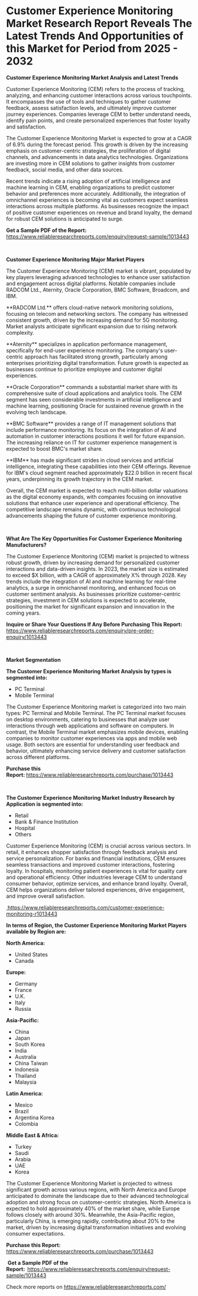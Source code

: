 <p><h1>Customer Experience Monitoring Market Research Report Reveals The Latest Trends And Opportunities of this Market for Period from 2025 - 2032</h1></p><p><strong>Customer Experience Monitoring Market Analysis and Latest Trends</strong></p>
<p><p>Customer Experience Monitoring (CEM) refers to the process of tracking, analyzing, and enhancing customer interactions across various touchpoints. It encompasses the use of tools and techniques to gather customer feedback, assess satisfaction levels, and ultimately improve customer journey experiences. Companies leverage CEM to better understand needs, identify pain points, and create personalized experiences that foster loyalty and satisfaction.</p><p>The Customer Experience Monitoring Market is expected to grow at a CAGR of 6.9% during the forecast period. This growth is driven by the increasing emphasis on customer-centric strategies, the proliferation of digital channels, and advancements in data analytics technologies. Organizations are investing more in CEM solutions to gather insights from customer feedback, social media, and other data sources. </p><p>Recent trends indicate a rising adoption of artificial intelligence and machine learning in CEM, enabling organizations to predict customer behavior and preferences more accurately. Additionally, the integration of omnichannel experiences is becoming vital as customers expect seamless interactions across multiple platforms. As businesses recognize the impact of positive customer experiences on revenue and brand loyalty, the demand for robust CEM solutions is anticipated to surge.</p></p>
<p><strong>Get a Sample PDF of the Report:&nbsp;</strong> <a href="https://www.reliableresearchreports.com/enquiry/request-sample/1013443?utm_campaign=3124&utm_medium=2&utm_source=Github&utm_content=ia&utm_term=06032025&utm_id=customer-experience-monitoring">https://www.reliableresearchreports.com/enquiry/request-sample/1013443</a></p>
<p>&nbsp;</p>
<p><strong>Customer Experience Monitoring Major Market Players</strong></p>
<p><p>The Customer Experience Monitoring (CEM) market is vibrant, populated by key players leveraging advanced technologies to enhance user satisfaction and engagement across digital platforms. Notable companies include RADCOM Ltd., Aternity, Oracle Corporation, BMC Software, Broadcom, and IBM.</p><p>**RADCOM Ltd.** offers cloud-native network monitoring solutions, focusing on telecom and networking sectors. The company has witnessed consistent growth, driven by the increasing demand for 5G monitoring. Market analysts anticipate significant expansion due to rising network complexity.</p><p>**Aternity** specializes in application performance management, specifically for end-user experience monitoring. The company's user-centric approach has facilitated strong growth, particularly among enterprises prioritizing digital transformation. Future growth is expected as businesses continue to prioritize employee and customer digital experiences.</p><p>**Oracle Corporation** commands a substantial market share with its comprehensive suite of cloud applications and analytics tools. The CEM segment has seen considerable investments in artificial intelligence and machine learning, positioning Oracle for sustained revenue growth in the evolving tech landscape.</p><p>**BMC Software** provides a range of IT management solutions that include performance monitoring. Its focus on the integration of AI and automation in customer interactions positions it well for future expansion. The increasing reliance on IT for customer experience management is expected to boost BMC's market share.</p><p>**IBM** has made significant strides in cloud services and artificial intelligence, integrating these capabilities into their CEM offerings. Revenue for IBM's cloud segment reached approximately $22.0 billion in recent fiscal years, underpinning its growth trajectory in the CEM market.</p><p>Overall, the CEM market is expected to reach multi-billion dollar valuations as the digital economy expands, with companies focusing on innovative solutions that enhance user experience and operational efficiency. The competitive landscape remains dynamic, with continuous technological advancements shaping the future of customer experience monitoring.</p></p>
<p>&nbsp;</p>
<p><strong>What Are The Key Opportunities For Customer Experience Monitoring Manufacturers?</strong></p>
<p><p>The Customer Experience Monitoring (CEM) market is projected to witness robust growth, driven by increasing demand for personalized customer interactions and data-driven insights. In 2023, the market size is estimated to exceed $X billion, with a CAGR of approximately X% through 2028. Key trends include the integration of AI and machine learning for real-time analytics, a surge in omnichannel monitoring, and enhanced focus on customer sentiment analysis. As businesses prioritize customer-centric strategies, investment in CEM solutions is expected to accelerate, positioning the market for significant expansion and innovation in the coming years.</p></p>
<p><strong>Inquire or Share Your Questions If Any Before Purchasing This Report:</strong> <a href="https://www.reliableresearchreports.com/enquiry/pre-order-enquiry/1013443?utm_campaign=3124&utm_medium=2&utm_source=Github&utm_content=ia&utm_term=06032025&utm_id=customer-experience-monitoring">https://www.reliableresearchreports.com/enquiry/pre-order-enquiry/1013443</a></p>
<p>&nbsp;</p>
<p><strong>Market Segmentation</strong></p>
<p><strong>The Customer Experience Monitoring Market Analysis by types is segmented into:</strong></p>
<p><ul><li>PC Terminal</li><li>Mobile Terminal</li></ul></p>
<p><p>The Customer Experience Monitoring market is categorized into two main types: PC Terminal and Mobile Terminal. The PC Terminal market focuses on desktop environments, catering to businesses that analyze user interactions through web applications and software on computers. In contrast, the Mobile Terminal market emphasizes mobile devices, enabling companies to monitor customer experiences via apps and mobile web usage. Both sectors are essential for understanding user feedback and behavior, ultimately enhancing service delivery and customer satisfaction across different platforms.</p></p>
<p><strong>Purchase this Report:&nbsp;</strong><a href="https://www.reliableresearchreports.com/purchase/1013443?utm_campaign=3124&utm_medium=2&utm_source=Github&utm_content=ia&utm_term=06032025&utm_id=customer-experience-monitoring">https://www.reliableresearchreports.com/purchase/1013443</a></p>
<p>&nbsp;</p>
<p><strong>The Customer Experience Monitoring Market Industry Research by Application is segmented into:</strong></p>
<p><ul><li>Retail</li><li>Bank & Finance Institution</li><li>Hospital</li><li>Others</li></ul></p>
<p><p>Customer Experience Monitoring (CEM) is crucial across various sectors. In retail, it enhances shopper satisfaction through feedback analysis and service personalization. For banks and financial institutions, CEM ensures seamless transactions and improved customer interactions, fostering loyalty. In hospitals, monitoring patient experiences is vital for quality care and operational efficiency. Other industries leverage CEM to understand consumer behavior, optimize services, and enhance brand loyalty. Overall, CEM helps organizations deliver tailored experiences, drive engagement, and improve overall satisfaction.</p></p>
<p><a href="https://www.reliableresearchreports.com/customer-experience-monitoring-r1013443?utm_campaign=3124&utm_medium=2&utm_source=Github&utm_content=ia&utm_term=06032025&utm_id=customer-experience-monitoring">&nbsp;https://www.reliableresearchreports.com/customer-experience-monitoring-r1013443</a></p>
<p><strong>In terms of Region, the Customer Experience Monitoring Market Players available by Region are:</strong></p>
<p>
    <p> <strong> North America: </strong>
        <ul>
            <li>United States</li>
            <li>Canada</li>
        </ul>
        </p> 
    <p> <strong> Europe: </strong>
        <ul>
            <li>Germany</li>
            <li>France</li>
            <li>U.K.</li>
            <li>Italy</li>
            <li>Russia</li>
        </ul>
        </p> 
    <p> <strong> Asia-Pacific: </strong>
        <ul>
            <li>China</li>
            <li>Japan</li>
            <li>South Korea</li>
            <li>India</li>
            <li>Australia</li>
            <li>China Taiwan</li>
            <li>Indonesia</li>
            <li>Thailand</li>
            <li>Malaysia</li>
        </ul>
        </p> 
    <p> <strong> Latin America: </strong>
        <ul>
            <li>Mexico</li>
            <li>Brazil</li>
            <li>Argentina Korea</li>
            <li>Colombia</li>
        </ul>
        </p> 
    <p> <strong> Middle East & Africa: </strong>
        <ul>
            <li>Turkey</li>
            <li>Saudi</li>
            <li>Arabia</li>
            <li>UAE</li>
            <li>Korea</li>
        </ul>
    </p>
    </p>
<p><p>The Customer Experience Monitoring Market is projected to witness significant growth across various regions, with North America and Europe anticipated to dominate the landscape due to their advanced technological adoption and strong focus on customer-centric strategies. North America is expected to hold approximately 40% of the market share, while Europe follows closely with around 30%. Meanwhile, the Asia-Pacific region, particularly China, is emerging rapidly, contributing about 20% to the market, driven by increasing digital transformation initiatives and evolving consumer expectations.</p></p>
<p><strong>Purchase this Report: </strong><a href="https://www.reliableresearchreports.com/purchase/1013443?utm_campaign=3124&utm_medium=2&utm_source=Github&utm_content=ia&utm_term=06032025&utm_id=customer-experience-monitoring">https://www.reliableresearchreports.com/purchase/1013443</a></p>
<p>&nbsp;<strong>Get a Sample PDF of the Report:&nbsp;&nbsp;</strong><a href="https://www.reliableresearchreports.com/enquiry/request-sample/1013443?utm_campaign=3124&utm_medium=2&utm_source=Github&utm_content=ia&utm_term=06032025&utm_id=customer-experience-monitoring">https://www.reliableresearchreports.com/enquiry/request-sample/1013443</a></p>
<p><strong></strong></p>
<p>Check more reports on <a href="https://www.reliableresearchreports.com/?utm_campaign=3124&utm_medium=2&utm_source=Github&utm_content=ia&utm_term=06032025&utm_id=customer-experience-monitoring">https://www.reliableresearchreports.com/</a></p>
